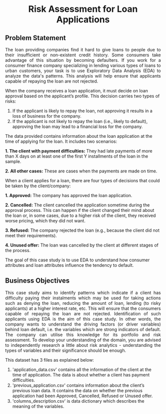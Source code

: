 # <div align="center"><strong>Risk Assessment for Loan Applications</div></strong>

## Problem Statement

<p style="text-align:justify;">The loan providing companies find it hard to give loans to people due to their insufficient or non-existent credit history. Some consumers take advantage of this situation by becoming defaulters. If you work for a consumer finance company specializing in lending various types of loans to urban customers, your task is to use Exploratory Data Analysis (EDA) to analyze the data's patterns. This analysis will help ensure that applicants capable of repaying the loan are not rejected.

When the company receives a loan application, it must decide on loan approval based on the applicant’s profile. This decision carries two types of risks:

1. If the applicant is likely to repay the loan, not approving it results in a loss of business for the company.
2. If the applicant is not likely to repay the loan (i.e., likely to default), approving the loan may lead to a financial loss for the company.

The data provided contains information about the loan application at the time of applying for the loan. It includes two scenarios:

<strong>1. The client with payment difficulties:</strong> They had late payments of more than X days on at least one of the first Y installments of the loan in the sample.

<strong>2. All other cases:</strong> These are cases when the payments are made on time.

When a client applies for a loan, there are four types of decisions that could be taken by the client/company:

<strong>1. Approved:</strong> The company has approved the loan application.

<strong>2. Cancelled:</strong> The client cancelled the application sometime during the approval process. This can happen if the client changed their mind about the loan or, in some cases, due to a higher risk of the client, they received worse pricing, which they did not want.

<strong>3. Refused:</strong> The company rejected the loan (e.g., because the client did not meet their requirements).

<strong>4. Unused offer:</strong> The loan was cancelled by the client at different stages of the process.

The goal of this case study is to use EDA to understand how consumer attributes and loan attributes influence the tendency to default.</p>

## Business Objectives

<p style="text-align:justify;">This case study aims to identify patterns which indicate if a client has difficulty paying their instalments which may be used for taking actions such as denying the loan, reducing the amount of loan, lending (to risky applicants) at a higher interest rate, etc. This will ensure that the consumers capable of repaying the loan are not rejected. Identification of such applicants using EDA is the aim of this case study.
In other words, the company wants to understand the driving factors (or driver variables) behind loan default, i.e. the variables which are strong indicators of default.  The company can utilise this knowledge for its portfolio and risk assessment.
To develop your understanding of the domain, you are advised to independently research a little about risk analytics - understanding the types of variables and their significance should be enough.</p>


This dataset has 3 files as explained below: 

1. 'application_data.csv'  contains all the information of the client at the time of application.
The data is about whether a client has payment difficulties.
2. 'previous_application.csv' contains information about the client’s previous loan data. It contains the data on whether the previous application had been Approved, Cancelled, Refused or Unused offer.
3. 'columns_description.csv' is data dictionary which describes the meaning of the variables.

